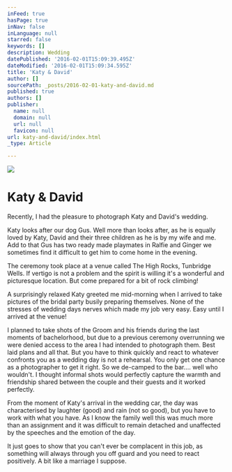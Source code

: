 ```yaml
---
inFeed: true
hasPage: true
inNav: false
inLanguage: null
starred: false
keywords: []
description: Wedding
datePublished: '2016-02-01T15:09:39.495Z'
dateModified: '2016-02-01T15:09:34.595Z'
title: 'Katy & David'
author: []
sourcePath: _posts/2016-02-01-katy-and-david.md
published: true
authors: []
publisher:
  name: null
  domain: null
  url: null
  favicon: null
url: katy-and-david/index.html
_type: Article

---
```

![](https://the-grid-user-content.s3-us-west-2.amazonaws.com/152ca8ac-6051-436f-b93c-876ad3c79113.jpg)

# Katy & David

Recently, I had the pleasure to photograph Katy and David's wedding.

Katy looks after our dog Gus. Well more than looks after, as he is equally loved by Katy, David and their three children as he is by my wife and me. Add to that Gus has two ready made playmates in Ralfie and Ginger we sometimes find it difficult to get him to come home in the evening.

The ceremony took place at a venue called The High Rocks, Tunbridge Wells. If vertigo is not a problem and the spirit is willing it's a wonderful and picturesque location. But come prepared for a bit of rock climbing!

A surprisingly relaxed Katy greeted me mid-morning when I arrived to take pictures of the bridal party busily preparing themselves. None of the stresses of wedding days nerves which made my job very easy. Easy until I arrived at the venue!

I planned to take shots of the Groom and his friends during the last moments of bachelorhood, but due to a previous ceremony overrunning we were denied access to the area I had intended to photograph them. Best laid plans and all that. But you have to think quickly and react to whatever confronts you as a wedding day is not a rehearsal. You only get one chance as a photographer to get it right. So we de-camped to the bar.... well who wouldn't. I thought informal shots would perfectly capture the warmth and friendship shared between the couple and their guests and it worked perfectly.

From the moment of Katy's arrival in the wedding car, the day was characterised by laughter (good) and rain (not so good), but you have to work with what you have. As I know the family well this was much more than an assignment and it was difficult to remain detached and unaffected by the speeches and the emotion of the day.

It just goes to show that you can't ever be complacent in this job, as something will always through you off guard and you need to react positively. A bit like a marriage I suppose.